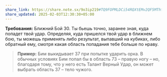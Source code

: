 ```yaml
---
share_link: https://share.note.sx/9o3ip219#TQ9FOPMLDCi54RQXtEMv2QF5MThf5dcjX6zeadgcaMM
share_updated: 2025-02-03T12:30:30+05:00
---
```

**Требования:** Ближний Бой 30.
Ты бьешь точно, заранее зная, куда попадет твой удар. Определяя, куда пришелся твой удар в ближнем бою, ты можешь применять либо результат, выпавший на кубиках, либо обратный ему, смотря какая область попадания тебе больше по нраву.
> **Пример:** Бим выкидывает 37 при попытке ударить орка. В обычных условиях Бим попал бы в область 73 – правую ногу – но, благодаря тому, что у него есть Талант Верный Удар, он может выбрать область 37 – тело чужого.